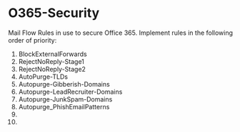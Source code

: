 # O365-Security
Mail Flow Rules in use to secure Office 365. Implement rules in the following order of priority:

1. BlockExternalForwards
2. RejectNoReply-Stage1
3. RejectNoReply-Stage2
4. AutoPurge-TLDs
5. Autopurge-Gibberish-Domains
6. Autopurge-LeadRecruiter-Domains
7. Autopurge-JunkSpam-Domains
8. Autopurge_PhishEmailPatterns
9. 
10. 
